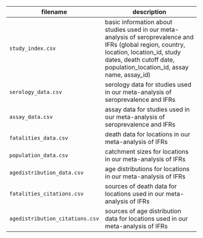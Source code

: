 
| filename                       | description    |
| --- | --- |
|`study_index.csv`               | basic information about studies used in our meta-analysis of seroprevalence and IFRs (global region, country, location, location_id, study dates, death cutoff date, population_location_id, assay name, assay_id) |
|`serology_data.csv`             | serology data for studies used in our meta-analysis of seroprevalence and IFRs|
|`assay_data.csv`                | assay data for studies used in our meta-analysis of seroprevalence and IFRs|
|`fatalities_data.csv`           | death data for locations in our meta-analysis of IFRs|
|`population_data.csv`           | catchment sizes for locations in our meta-analysis of IFRs|
|`agedistribution_data.csv`      | age distributions for locations in our meta-analysis of IFRs|
|`fatalities_citations.csv`      | sources of death data for locations used in our meta-analysis of IFRs|
|`agedistribution_citations.csv` | sources of age distribution data for locations used in our meta-analysis of IFRs|
